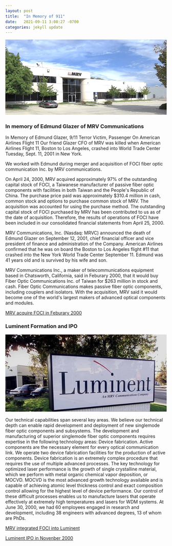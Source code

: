 ```yaml
---
layout: post
title:  "In Memory of 911"
date:   2021-09-11 3:08:27 -0700
categories: jekyll update
---
```

![Alt Text](/assets/img/mrv1.jpg)

### In memory of Edmund Glazer of MRV Communications

In Memory of Edmund Glazer, 9/11 Terror Victim, Passenger On American Airlines Flight 11
Our friend Glazer CFO of MRV was killed when American Airlines Flight 11, Boston to Los Angeles, crashed into World Trade Center Tuesday, Sept. 11, 2001 in New York.

We worked with Edmund during merger and acquisition of FOCI fiber optic communication Inc. by MRV communications. 

On April 24, 2000, MRV acquired approximately 97% of the outstanding capital stock of FOCI, a Taiwanese manufacturer of passive fiber optic components with facilities in both Taiwan and the People's Republic of China. The purchase price paid was approximately $310.4 million in cash, common stock and options to purchase common stock of MRV. The acquisition was accounted for using the purchase method. The outstanding capital stock of FOCI purchased by MRV has been contributed to us as of the date of acquisition. Therefore, the results of operations of FOCI have been included in our consolidated financial statements from April 25, 2000.

MRV Communications, Inc. (Nasdaq: MRVC) announced the death of Edmund Glazer on September 12, 2001, chief financial officer and vice president of finance and administration of the Company. American Airlines confirmed that he was on board the Boston to Los Angeles flight #11 that crashed into the New York World Trade Center September 11. Edmund was 41 years old and is survived by his wife and son.

MRV Communications Inc., a maker of telecommunications equipment based in Chatsworth, California, said in Feburary 2000, that it would buy Fiber Optic Communications Inc. of Taiwan for $263 million in stock and cash. Fiber Optic Communications makes passive fiber optic components, including couplers and isolators. With the acquisition, MRV said it would become one of the world's largest makers of advanced optical components and modules.

[MRV acquire FOCI in Feburary 2000](https://www.nytimes.com/2000/02/23/business/company-news-mrv-in-deal-to-purchase-fiber-optic-communications.html)

### Luminent Formation and IPO

![Alt Text](/assets/img/mrv2.jpg)

Our technical capabilities span several key areas. We believe our technical depth can enable rapid development and deployment of new singlemode fiber optic components and subsystems. The development and manufacturing of superior singlemode fiber optic components requires expertise in the following technology areas: Device fabrication. Active components are the necessary element for every optical communication link. We operate two device fabrication facilities for the production of active components. Device fabrication is an extremely complex procedure that requires the use of multiple advanced processes. The key technology for optimized laser performance is the growth of single crystalline material, which we perform with metal organic chemical vapor deposition, or MOCVD. MOCVD is the most advanced growth technology available and is capable of achieving atomic level thickness control and exact composition control allowing for the highest level of device performance. Our control of these difficult processes enables us to manufacture lasers that operate effectively at extremely high temperatures and lasers for WDM systems. At June 30, 2000, we had 60 employees engaged in research and development, including 38 engineers with advanced degrees, 13 of whom are PhDs.

[MRV integrated FOCI into Luminent](https://secfilings.nasdaq.com/filingFrameset.asp?FilingID=1242979&View=html)

[Luminent IPO in Novenber 2000](https://www.nasdaq.com/market-activity/ipos/overview?dealId=77811-5460)

